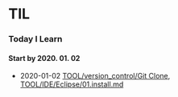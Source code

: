 # TIL
### Today I Learn
#### Start by 2020. 01. 02

- 2020-01-02 [TOOL/version_control/Git Clone](https://github.com/changki/TIL/blob/master/tool/version_control/02.git_clone.md),
[TOOL/IDE/Eclipse/01.install.md](https://github.com/changki/TIL/blob/master/tool/IDE/Eclipse/01.Install.md)
